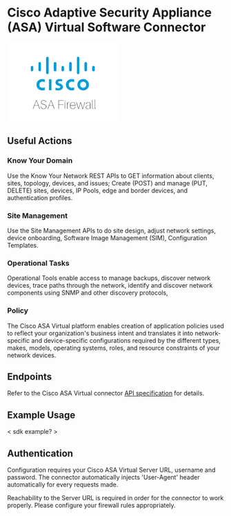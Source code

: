 # Cisco Adaptive Security Appliance (ASA) Virtual Software Connector


![cisco-asa-virtual](images/cisco-asa-virtual.png)

## Useful Actions

### Know Your Domain

Use the Know Your Network REST APIs to GET information about clients, sites, topology, devices, and issues; Create (POST) and manage (PUT, DELETE) sites, devices, IP Pools, edge and border devices, and authentication profiles.

### Site Management

Use the Site Management APIs to do site design, adjust network settings, device onboarding, Software Image Management (SIM), Configuration Templates.

### Operational Tasks

Operational Tools enable access to manage backups, discover network devices, trace paths through the network, identify and discover network components using SNMP and other discovery protocols,


### Policy

The Cisco ASA Virtual platform enables creation of application policies used to reflect your organization's business intent and translates it into network-specific and device-specific configurations required by the different types, makes, models, operating systems, roles, and resource constraints of your network devices.

## Endpoints

Refer to the Cisco ASA Virtual connector [API specification](openapi.json) for details.

## Example Usage

< sdk example? >

## Authentication

Configuration requires your Cisco ASA Virtual Server URL, username and password. The connector automatically injects 'User-Agent' header automatically for every requests made.

Reachability to the Server URL is required in order for the connector to work properly. Please configure your firewall rules appropriately.